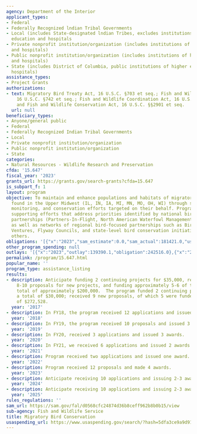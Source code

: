 ```yaml
---
agency: Department of the Interior
applicant_types:
- Federal
- Federally Recognized lndian Tribal Governments
- Local (includes State-designated lndian Tribes, excludes institutions of higher
  education and hospitals
- Private nonprofit institution/organization (includes institutions of higher education
  and hospitals)
- Public nonprofit institution/organization (includes institutions of higher education
  and hospitals)
- State (includes District of Columbia, public institutions of higher education and
  hospitals)
assistance_types:
- Project Grants
authorizations:
- text: Migratory Bird Treaty Act, 16 U.S.C. §703 et seq.; Fish and Wildlife Act,
    16 U.S.C. §742 et seq.; Fish and Wildlife Coordination Act, 16 U.S.C. §§661-666;
    and Fish and Wildlife Conservation Act, 16 U.S.C. §§2901 et seq.
  url: null
beneficiary_types:
- Anyone/general public
- Federal
- Federally Recognized Indian Tribal Governments
- Local
- Private nonprofit institution/organization
- Public nonprofit institution/organization
- State
categories:
- Natural Resources - Wildlife Research and Preservation
cfda: '15.647'
fiscal_year: '2023'
grants_url: https://grants.gov/search-grants?cfda=15.647
is_subpart_f: 1
layout: program
objective: To maintain and enhance populations and habitats of migratory bird species
  found in the Upper Midwest (IL, IN, IA, MI, MN, MO, OH, WI) through supporting research,
  monitoring, and conservation efforts targeted on their behalf. Program focuses on
  supporting efforts that address priorities identified by national bird conservation
  partnerships (Partners-In-Flight, North American Waterfowl Management Plan, etc.)
  as well as networks of regional bird-focused partnerships such as Bird Habitat Joint
  Ventures, Flyway Councils, and state-level bird conservation initiatives, among
  others.
obligations: '[{"x":"2023","sam_estimate":0.0,"sam_actual":181421.0,"usa_spending_actual":549367.16},{"x":"2024","sam_estimate":0.0,"sam_actual":75000.0,"usa_spending_actual":263820.38},{"x":"2025","sam_estimate":0.0,"sam_actual":75000.0,"usa_spending_actual":0.0}]'
other_program_spending: null
outlays: '[{"x":"2023","outlay":139390.1,"obligation":242516.0},{"x":"2024","outlay":109835.42,"obligation":283344.84},{"x":"2025","outlay":0.0,"obligation":0.0}]'
permalink: /program/15.647.html
popular_name: ''
program_type: assistance_listing
results:
- description: Anticipate funding 2 continuing projects for $35,000, receiving approximately
    8-10 proposals for new projects, and funding approximately 5-6 of these for a
    total of approximately $200,000.  The program funded 2 continuing projects for
    a total of $30,000; received 9 new proposals, of which 5 were funded for a total
    of $272,528.
  year: '2017'
- description: In FY18, the program received 12 applications and issued 6 awards.
  year: '2018'
- description: In FY19, the program received 10 proposals and issued 3 awards.
  year: '2019'
- description: In FY20, received 3 applications and issued 3 awards.
  year: '2020'
- description: In FY21, we received 6 applications and issued 2 awards.
  year: '2021'
- description: Program received two applications and issued one award.
  year: '2022'
- description: Program received 12 proposals and made 4 awards.
  year: '2023'
- description: Anticipate receiving 10 applications and issuing 2-3 awards.
  year: '2024'
- description: Anticipate receiving 10 applications and issuing 2-3 awards.
  year: '2025'
rules_regulations: ''
sam_url: https://sam.gov/fal/d0568cfc24874d36b8ceff962b8b0b15/view
sub-agency: Fish and Wildlife Service
title: Migratory Bird Conservation
usaspending_url: https://www.usaspending.gov/search/?hash=5dfa3ce9a9d91e0747ad55a2aa26f45f
---
```

